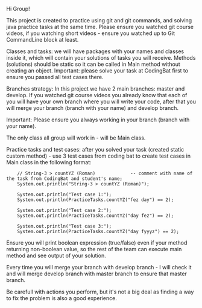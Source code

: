 Hi Group!

This project is created to practice using git and git commands, and solving java practice tasks at the same time.
Please ensure you watched git course videos, if you watching short videos - ensure you watched up to Git CommandLine block at least.

Classes and tasks: we will have packages with your names and classes inside it, which will contain your solutions of tasks you will receive. Methods (solutions) 
should be static so it can be called in Main method without creating an object. Important: please solve your task at CodingBat first to ensure you passed all test cases there.

Branches strategy: In this project we have 2 main branches: master and develop. If you watched git course videos you already know that each of you will 
have your own branch where you will write your code, after that you will merge your branch (branch with your name) and develop branch.

Important: Please ensure you always working in your branch (branch with your name).

The only class all group will work in - will be Main class.

Practice tasks and test cases: after you solved your task (created static custom method) - use 3 test cases from coding bat to create test cases in Main class in the following format:

        // String-3 > countYZ (Roman)             -- comment with name of the task from CodingBat and student's name;
        System.out.println("String-3 > countYZ (Roman)");

        System.out.println("Test case 1:");
        System.out.println(PracticeTasks.countYZ("fez day") == 2);

        System.out.println("Test case 2:");
        System.out.println(PracticeTasks.countYZ("day fez") == 2);

        System.out.println("Test case 3:");
        System.out.println(PracticeTasks.countYZ("day fyyyz") == 2);

Ensure you will print boolean expression (true/false) even if your method returning non-boolean value, so the rest of the team can execute main method and see output of your solution.

Every time you will merge your branch with develop branch - I will check it and will merge develop branch with master branch to ensure that master branch.

Be carefull with actions you perform, but it's not a big deal as finding a way to fix the problem is also a good experience.
